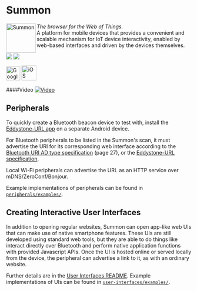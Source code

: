 Summon
======

<img src="mobile-app/res/icon-android.png" alt="Summon" height="80" align="left"><i>The browser for the Web of Things. </i>
<br />A platform for mobile devices that provides a convenient and scalable mechanism for IoT device interactivity, enabled by web-based interfaces and driven by the devices themselves.

<img src="https://lh3.googleusercontent.com/uDW2QXPCBx3a6gmGh_NUEPz7wNyMpDpMNhpvsXNyBa4VpbfWYqMauiGlVkAsOBWkzFY=h617"/>
<img src="https://lh3.googleusercontent.com/g9LttUc4AtQ0sbw3-9V9tnXXhUD8XrHybek4gvMi57jmeimFq9tlof4NVndA0dIOl-E=h617"/>

[<img src='https://play.google.com/intl/en_us/badges/images/generic/en-play-badge.png' alt="Google Play Store" height=38 />](https://play.google.com/store/apps/details?id=edu.umich.eecs.lab11.summon)
[<img src="http://images.apple.com/itunes/link/images/link-badge-appstore.png" alt="iOS App Store" height=40 />](https://itunes.apple.com/us/app/summon-lab11/id1051205682)

####Video
[![Video](http://img.youtube.com/vi/oQLkUcQoUe4/0.jpg)](https://youtu.be/oQLkUcQoUe4)

Peripherals
-----------

To quickly create a Bluetooth beacon device to test with, install the [Eddystone-URL app](https://play.google.com/store/apps/details?id=edu.umich.eecs.lab11.eddystone) on a separate Android device.

For Bluetooth peripherals to be listed in the Summon's scan, it must advertise the URI for its corresponding web interface according to the [Bluetooth URI AD type specification](https://www.bluetooth.org/DocMan/handlers/DownloadDoc.ashx?doc_id=302735) (page 27), or the [Eddystone-URL specification](https://github.com/google/eddystone/blob/master/protocol-specification.md).

Local Wi-Fi peripherals can advertise the URL as an HTTP service over mDNS/ZeroConf/Bonjour.

Example implementations of peripherals can be found in [`peripherals/examples/`](peripherals/examples).


Creating Interactive User Interfaces
------------------------------------

In addition to opening regular websites, Summon can open app-like web UIs that can make use of native smartphone features. These UIs are still developed using standard web tools, but they are able to do things like interact directly over Bluetooth and perform native application functions with provided Javascript APIs. Once the UI is hosted online or served locally from the device, the peripheral can advertise a link to it, as with an ordinary website.

Further details are in the [User Interfaces README](user-interfaces/README.md).
Example implementations of UIs can be found in [`user-interfaces/examples/`](user-interfaces/examples).
